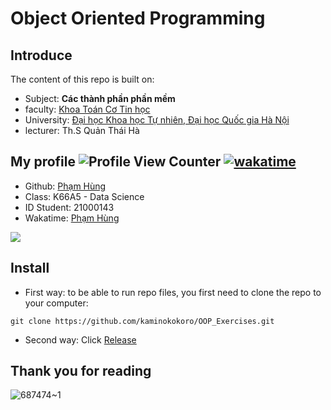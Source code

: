 # Object Oriented Programming

## Introduce
The content of this repo is built on:

- Subject: **Các thành phần phần mềm** 
- faculty: [Khoa Toán Cơ Tin học](http://mim.hus.vnu.edu.vn/en)
- University: [Đại học Khoa học Tự nhiên, Đại học Quốc gia Hà Nội](http://hus.vnu.edu.vn/)
- lecturer: Th.S Quản Thái Hà

## My profile ![Profile View Counter](https://komarev.com/ghpvc/?username=kaminokokoro) [![wakatime](https://wakatime.com/badge/user/9ce10648-ece3-456f-940c-449b35c728ce.svg)](https://wakatime.com/@9ce10648-ece3-456f-940c-449b35c728ce)
- Github: [Phạm Hùng](https://github.com/kaminokokoro) 
- Class: K66A5 - Data Science
- ID Student: 21000143
- Wakatime: [Phạm Hùng](https://wakatime.com/@kaminokokoro)
<a href="https://github.com/anuraghazra/github-readme-stats">
  <img align="center" src="https://github-readme-stats.vercel.app/api?username=kaminokokoro&theme=tokyonight&show_icons=true)](https://github.com/anuraghazra/github-readme-stats" />
</a>



## Install
- First way: to be able to run repo files, you first need to clone the repo to your computer:
```
git clone https://github.com/kaminokokoro/OOP_Exercises.git
```

- Second way: 
Click [Release](https://github.com/kaminokokoro/OOP_Exercises/archive/refs/tags/src.zip)

## Thank you for reading

![687474~1](https://user-images.githubusercontent.com/116713724/211194770-0ad79f50-7181-42da-99c5-d96eedcf5310.GIF)
